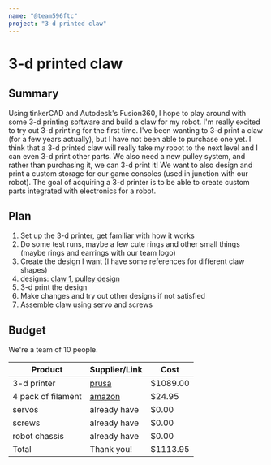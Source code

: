 ```yaml
---
name: "@team596ftc"
project: "3-d printed claw"
---
```


# 3-d printed claw

## Summary

Using tinkerCAD and Autodesk's Fusion360, I hope to play around with some 3-d printing software and build a claw for my robot. I'm really excited to try out 3-d printing for the first time.
I've been wanting to 3-d print a claw (for a few years actually), but I have not been able to purchase one yet. I think that a 3-d printed claw will really take my robot to the next level and I can even 3-d print other parts. We also need a new pulley system, and rather than purchasing it, we can 3-d print it! We want to also design and print a custom storage for our game consoles (used in junction with our robot). The goal of acquiring a 3-d printer is to be able to create custom parts integrated with electronics for a robot.

## Plan

1. Set up the 3-d printer, get familiar with how it works
2. Do some test runs, maybe a few cute rings and other small things (maybe rings and earrings with our team logo)
3. Create the design I want (I have some references for different claw shapes)
4. designs: [claw 1](https://www.google.com/url?sa=i&url=https%3A%2F%2Fsolidedge.siemens.com%2Fen%2Fresource%2Ftutorial%2F3d-cad-tutorial-robot-claw%2F&psig=AOvVaw1P7ZFkZIH9cBErjBeixrr_&ust=1673034323105000&source=images&cd=vfe&ved=0CA8QjRxqFwoTCJDq5d2YsfwCFQAAAAAdAAAAABAD), [pulley design](https://www.gobilda.com/3407-series-hub-mount-winch-pulley-dual-spool-112mm-circumference/)
5. 3-d print the design
6. Make changes and try out other designs if not satisfied
7. Assemble claw using servo and screws

## Budget

We're a team of 10 people.

| Product         | Supplier/Link                         | Cost   |
| --------------- | ------------------------------------- | ------ |
| 3-d printer   | [prusa](https://www.prusa3d.com/product/original-prusa-i3-mk3s-kit-enclosure-bundle/) | $1089.00 |
| 4 pack of filament | [amazon](https://www.amazon.com/Gizmo-Dorks-Filament-Printers-1-75mm/dp/B074W1XFRX/ref=d_bmx_dp_498cxron_sccl_4_1/138-2271719-5126418?pd_rd_w=rKkuA&content-id=amzn1.sym.7ee0b8bd-6e91-49e1-a580-2818f27014e3&pf_rd_p=7ee0b8bd-6e91-49e1-a580-2818f27014e3&pf_rd_r=ZZES271K4HFKK3Y1FJ47&pd_rd_wg=asZK4&pd_rd_r=f2fd4f56-76a9-4e4e-89b9-ea44ec27200d&pd_rd_i=B074W1XFRX&psc=1) | $24.95 |
| servos | already have | $0.00 |
| screws | already have | $0.00 |
| robot chassis | already have | $0.00 |
| Total           |          Thank you!                  | $1113.95 |
